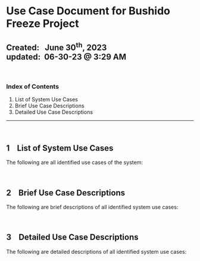 # Use Case Document for Bushido Freeze Project
**Created:**&nbsp;&nbsp; June 30<sup>th</sup>, 2023  
**updated:**&nbsp; 06-30-23 @ 3:29 AM
---

&nbsp;
### Index of Contents

1. List of System Use Cases
2. Brief Use Case Descriptions
3. Detailed Use Case Descriptions

---


&nbsp;
## 1 &nbsp;&nbsp; List of System Use Cases

The following are all identified use cases of the system:


&nbsp;
## 2 &nbsp;&nbsp; Brief Use Case Descriptions

The following are brief descriptions of all identified system use cases:


&nbsp;
## 3 &nbsp;&nbsp; Detailed Use Case Descriptions

The following are detailed descriptions of all identified system use cases:
